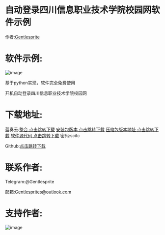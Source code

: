 # 自动登录四川信息职业技术学院校园网软件示例

作者:[Gentlesprite](https://github.com/Gentlesprite)
# 软件示例:

![image](https://github.com/Gentlesprite/scitc-auto-linker/blob/master/img/20230607115314.png)

基于python实现，软件完全免费使用


开机自动登录四川信息职业技术学院校园网

# 下载地址:
蓝奏云:[整合 点击跳转下载](https://wwgr.lanzouw.com/b00rpet2d)
       [安装包版本 点击跳转下载](https://wwgr.lanzouw.com/b00rpdqcj) 
       [压缩包版本地址 点击跳转下载](https://wwgr.lanzouw.com/b00rpdqda) 
       [软件源代码 点击跳转下载](https://wwgr.lanzouw.com/b00rpdqfc) 密码:scitc

Github:[点击跳转下载](https://github.com/Gentlesprite/scitc-auto-linker/releases)





# 联系作者:
  Telegram:@Gentlesprite
  
  邮箱:Gentlesprites@outlook.com

# 支持作者:

![image](https://github.com/Gentlesprite/scitc-auto-linker/blob/master/img/wxzfb.png)

